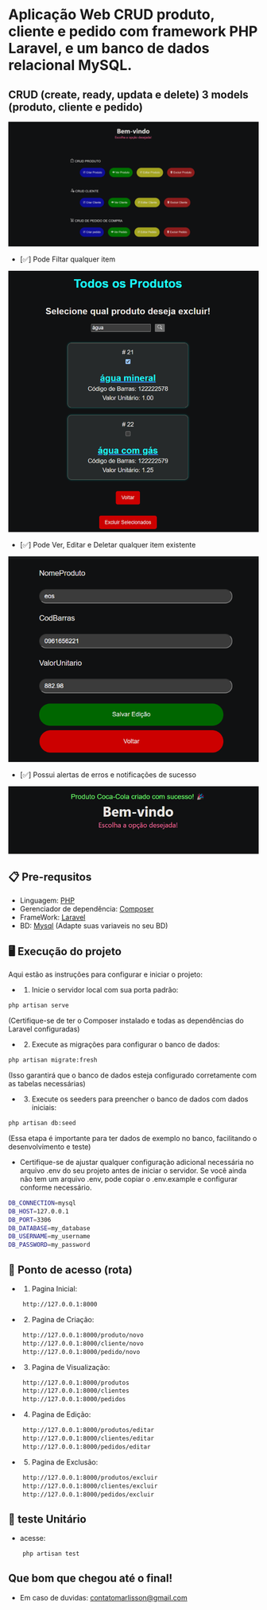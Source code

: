 # Aplicação Web CRUD produto, cliente e pedido com framework PHP Laravel, e um banco de dados relacional MySQL.

## CRUD (create, ready, updata e delete) 3 models (produto, cliente e pedido)

![PaginaIncial](./public/assets/img/pagina%20inicial.png)

- [✅] Pode Filtar qualquer item

![Filtragem](./public/assets/img/filtragem.png)

- [✅] Pode Ver, Editar e Deletar qualquer item existente

![Editacao](./public/assets/img/salvar%20editação.png)

- [✅] Possui alertas de erros e notificações de sucesso

![Alerta](./public/assets/img/sucesso.png)

## 📋 Pre-requsitos 

- Linguagem: [PHP](https://www.php.net/downloads.php) 
- Gerenciador de dependência: [Composer](https://getcomposer.org/)
- FrameWork: [Laravel](https://laravel.com/docs/10.x)
- BD: [Mysql](https://www.mysql.com/downloads/) (Adapte suas variaveis no seu BD)

## 🖥️ Execução do projeto

Aqui estão as instruções para configurar e iniciar o projeto:

- 1. Inicie o servidor local com sua porta padrão:

```bash
php artisan serve
```
(Certifique-se de ter o Composer instalado e todas as dependências do Laravel configuradas)

- 2. Execute as migrações para configurar o banco de dados:

```bash
php artisan migrate:fresh
```
(Isso garantirá que o banco de dados esteja configurado corretamente com as tabelas necessárias)

- 3. Execute os seeders para preencher o banco de dados com dados iniciais:

```bash
php artisan db:seed
```

(Essa etapa é importante para ter dados de exemplo no banco, facilitando o desenvolvimento e teste)

* Certifique-se de ajustar qualquer configuração adicional necessária no arquivo .env do seu projeto antes de iniciar o servidor. Se você ainda não tem um arquivo .env, pode copiar o .env.example e configurar conforme necessário.

```bash
DB_CONNECTION=mysql
DB_HOST=127.0.0.1
DB_PORT=3306
DB_DATABASE=my_database
DB_USERNAME=my_username
DB_PASSWORD=my_password
```

## 🔗 Ponto de acesso (rota)

- 1. Pagina Inicial:
```bash
    http://127.0.0.1:8000
```
- 2. Pagina de Criação:

```bash
    http://127.0.0.1:8000/produto/novo
    http://127.0.0.1:8000/cliente/novo
    http://127.0.0.1:8000/pedido/novo
```
- 3. Pagina de Visualização:

```bash
    http://127.0.0.1:8000/produtos
    http://127.0.0.1:8000/clientes
    http://127.0.0.1:8000/pedidos
```
- 4. Pagina de Edição:

```bash
    http://127.0.0.1:8000/produtos/editar
    http://127.0.0.1:8000/clientes/editar
    http://127.0.0.1:8000/pedidos/editar
```
- 5. Pagina de Exclusão:

```bash
    http://127.0.0.1:8000/produtos/excluir
    http://127.0.0.1:8000/clientes/excluir
    http://127.0.0.1:8000/pedidos/excluir
```
## 🔧 teste Unitário

- acesse:
```bash
    php artisan test
```
## Que bom que chegou até o final!

- Em caso de duvidas:
    contatomarlisson@gmail.com






